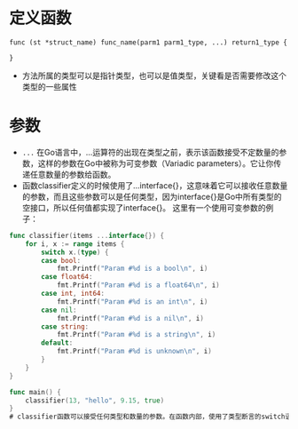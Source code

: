 # 定义函数
```
func (st *struct_name) func_name(parm1 parm1_type, ...) return1_type {

}
```
- 方法所属的类型可以是指针类型，也可以是值类型，关键看是否需要修改这个类型的一些属性

# 参数
- `...` 在Go语言中，...运算符的出现在类型之前，表示该函数接受不定数量的参数，这样的参数在Go中被称为可变参数（Variadic parameters）。它让你传递任意数量的参数给函数。
- 函数classifier定义的时候使用了...interface{}，这意味着它可以接收任意数量的参数，而且这些参数可以是任何类型，因为interface{}是Go中所有类型的空接口，所以任何值都实现了interface{}。
这里有一个使用可变参数的例子：
```go
func classifier(items ...interface{}) {
    for i, x := range items {
        switch x.(type) {
        case bool:
            fmt.Printf("Param #%d is a bool\n", i)
        case float64:
            fmt.Printf("Param #%d is a float64\n", i)
        case int, int64:
            fmt.Printf("Param #%d is an int\n", i)
        case nil:
            fmt.Printf("Param #%d is a nil\n", i)
        case string:
            fmt.Printf("Param #%d is a string\n", i)
        default:
            fmt.Printf("Param #%d is unknown\n", i)
        }
    }
}

func main() {
    classifier(13, "hello", 9.15, true)
}
# classifier函数可以接受任何类型和数量的参数。在函数内部，使用了类型断言的switch语句来确定每个参数的类型，并打印出对应的消息。
```